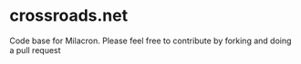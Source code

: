 crossroads.net
==============
 
Code base for Milacron.
Please feel free to contribute by forking and doing a pull request


